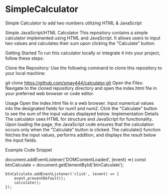 # SimpleCalculator
Simple Calculator to add two numbers utilizing HTML &amp; JavaScript

Simple JavaScript/HTML Calculator
This repository contains a simple calculator implemented using HTML and JavaScript. It allows users to input two values and calculates their sum upon clicking the "Calculate" button.

Getting Started
To run this calculator locally or integrate it into your project, follow these steps:

Clone the Repository: Use the following command to clone this repository to your local machine:

git clone https://github.com/smay444/calculator.git
Open the Files: Navigate to the cloned repository directory and open the index.html file in your preferred web browser or code editor.

Usage
Open the index.html file in a web browser.
Input numerical values into the designated fields for num1 and num2.
Click the "Calculate" button to see the sum of the input values displayed below.
Implementation Details
The calculator uses HTML for structure and JavaScript for functionality.
Upon loading the page, the JavaScript code ensures that the calculation occurs only when the "Calculate" button is clicked.
The calculate() function fetches the input values, performs addition, and displays the result below the input fields.

Example Code Snippet

document.addEventListener('DOMContentLoaded', (event) =>{
    const btnCalculate = document.getElementById('btnCalculate');

    btnCalculate.addEventListener('click', (event) => {
        event.preventDefault();
        calculate();
    });



